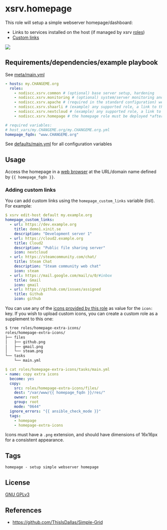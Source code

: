 # xsrv.homepage

This role will setup a simple webserver homepage/dashboard:
- Links to services installed on the host (if managed by xsrv [roles](https://xsrv.readthedocs.io/en/latest/#roles))
- [Custom links](#adding-custom-links)

[![](https://i.imgur.com/oA8WG4e.png)](https://i.imgur.com/oA8WG4e.png)


## Requirements/dependencies/example playbook

See [meta/main.yml](meta/main.yml)

```yaml
- hosts: my.CHANGEME.org
  roles:
    - nodiscc.xsrv.common # (optional) base server setup, hardening
    - nodiscc.xsrv.monitoring # (optional) system/server monitoring and health checks
    - nodiscc.xsrv.apache # (required in the standard configuration) web server and SSL/TLS certificates
    - nodiscc.xsrv.shaarli # (example) any supported role, a link to this application on the homepage will be added
    - nodiscc.xsrv.nextcloud # (example) any supported role, a link to this application on the homepage will be added
    - nodiscc.xsrv.homepage # the homepage role must be deployed *after* application roles

# required variables:
# host_vars/my.CHANGEME.org/my.CHANGEME.org.yml
homepage_fqdn: "www.CHANGEME.org"
```

See [defaults/main.yml](defaults/main.yml) for all configuration variables


## Usage

Access the homepage in a [web browser](https://www.mozilla.org/firefox/) at the URL/domain name defined by `{{ homepage_fqdn }}`.


### Adding custom links

You can add custom links using the `homepage_custom_links` variable (list). For example:

```yaml
$ xsrv edit-host default my.example.org
homepage_custom_links:
  - url: https://dev.example.org
    title: demo1.xinit.se
    description: "Development server 1"
  - url: https://cloud2.example.org
    title: Cloud2
    description: "Public file sharing server"
    icon: nextcloud
  - url: https://steamcommunity.com/chat/
    title: Steam Chat
    description: "Steam community web chat"
    icon: steam
  - url: https://mail.google.com/mail/u/0/#inbox
    title: Gmail
    icon: gmail
  - url: https://github.com/issues/assigned
    title: Github
    icon: github
```

You can use any of the [icons provided by this role](https://gitlab.com/nodiscc/xsrv/-/tree/master/roles/homepage/files/res) as value for the `icon:` key. If you wish to upload custom icons, you can create a custom role as a supplement to this one:

```bash
$ tree roles/homepage-extra-icons/
roles/homepage-extra-icons/
├── files
│   ├── github.png
│   ├── gmail.png
│   └── steam.png
└── tasks
    └── main.yml
```

```yaml
$ cat roles/homepage-extra-icons/tasks/main.yml
- name: copy extra icons
  become: yes
  copy:
    src: roles/homepage-extra-icons/files/
    dest: "/var/www/{{ homepage_fqdn }}/res/"
    owner: root
    group: root
    mode: "0644"
  ignore_errors: "{{ ansible_check_mode }}"
  tags:
    - homepage
    - homepage-extra-icons
```

Icons must have a `.png` extension, and should have dimensions of 16x16px for a consistent appearance.


## Tags

<!--BEGIN TAGS LIST-->
```
homepage - setup simple webserver homepage
```
<!--END TAGS LIST-->


## License

[GNU GPLv3](../../LICENSE)


## References

- https://github.com/ThisIsDallas/Simple-Grid
